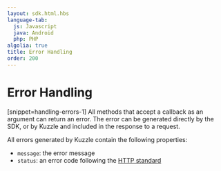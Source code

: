 ```yaml
---
layout: sdk.html.hbs
language-tab:
  js: Javascript
  java: Android
  php: PHP
algolia: true
title: Error Handling
order: 200
---
```



# Error Handling
[snippet=handling-errors-1]
All methods that accept a callback as an argument can return an error. The error can be generated directly by the SDK, or by Kuzzle and included in the response to a request.

All errors generated by Kuzzle contain the following properties:

* `message`: the error message
* `status`: an error code following the [HTTP standard](https://en.wikipedia.org/wiki/List_of_HTTP_status_codes)

